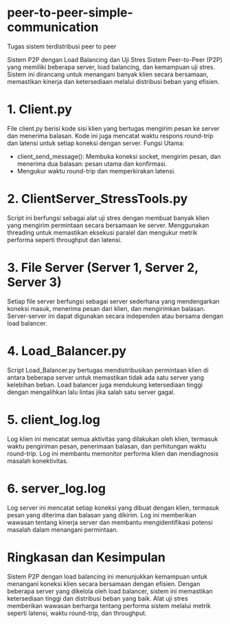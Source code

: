 # peer-to-peer-simple-communication
Tugas sistem terdistribusi peer to peer

Sistem P2P dengan Load Balancing dan Uji Stres
Sistem Peer-to-Peer (P2P) yang memiliki beberapa server, load balancing, dan kemampuan uji stres. 
Sistem ini dirancang untuk menangani banyak klien secara bersamaan, 
memastikan kinerja dan ketersediaan melalui distribusi beban yang efisien.

# 1. Client.py
File client.py berisi kode sisi klien yang bertugas mengirim pesan ke server dan menerima balasan. Kode ini juga mencatat waktu respons round-trip dan latensi untuk setiap koneksi dengan server.
Fungsi Utama:
- client_send_message(): Membuka koneksi socket, mengirim pesan, dan menerima dua balasan: pesan utama dan konfirmasi.
- Mengukur waktu round-trip dan memperkirakan latensi.

# 2. ClientServer_StressTools.py
Script ini berfungsi sebagai alat uji stres dengan membuat banyak klien yang mengirim permintaan secara bersamaan ke server. 
Menggunakan threading untuk memastikan eksekusi paralel dan mengukur metrik performa seperti throughput dan latensi.

# 3. File Server (Server 1, Server 2, Server 3)
Setiap file server berfungsi sebagai server sederhana yang mendengarkan koneksi masuk, 
menerima pesan dari klien, dan mengirimkan balasan. Server-server ini dapat digunakan secara independen atau bersama dengan load balancer.

# 4. Load_Balancer.py
Script Load_Balancer.py bertugas mendistribusikan permintaan klien di antara beberapa server untuk memastikan tidak ada satu server yang kelebihan beban. Load balancer juga mendukung ketersediaan tinggi dengan mengalihkan lalu lintas jika salah satu server gagal.

# 5. client_log.log
Log klien ini mencatat semua aktivitas yang dilakukan oleh klien, termasuk waktu pengiriman pesan, penerimaan balasan, dan perhitungan waktu round-trip. Log ini membantu memonitor performa klien dan mendiagnosis masalah konektivitas.

# 6. server_log.log
Log server ini mencatat setiap koneksi yang dibuat dengan klien, termasuk pesan yang diterima dan balasan yang dikirim. Log ini memberikan wawasan tentang kinerja server dan membantu mengidentifikasi potensi masalah dalam menangani permintaan.

# Ringkasan dan Kesimpulan
Sistem P2P dengan load balancing ini menunjukkan kemampuan untuk menangani koneksi klien secara bersamaan dengan efisien. Dengan beberapa server yang dikelola oleh load balancer, sistem ini memastikan ketersediaan tinggi dan distribusi beban yang baik. Alat uji stres memberikan wawasan berharga tentang performa sistem melalui metrik seperti latensi, waktu round-trip, dan throughput.
